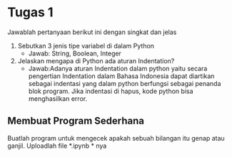 # Tugas 1

Jawablah pertanyaan berikut ini dengan singkat dan jelas
1. Sebutkan 3 jenis tipe variabel di dalam Python
    * Jawab: String, Boolean, Integer
2. Jelaskan mengapa di Python ada aturan Indentation?
    * Jawab:Adanya aturan Indentation dalam python yaitu secara pengertian Indentation dalam Bahasa Indonesia dapat diartikan sebagai indentasi yang dalam python berfungsi sebagai penanda blok program. Jika indentasi di hapus, kode python bisa menghasilkan error. 
    
## Membuat Program Sederhana

Buatlah program untuk mengecek apakah sebuah bilangan itu genap atau ganjil. Uploadlah file *.ipynb * nya

